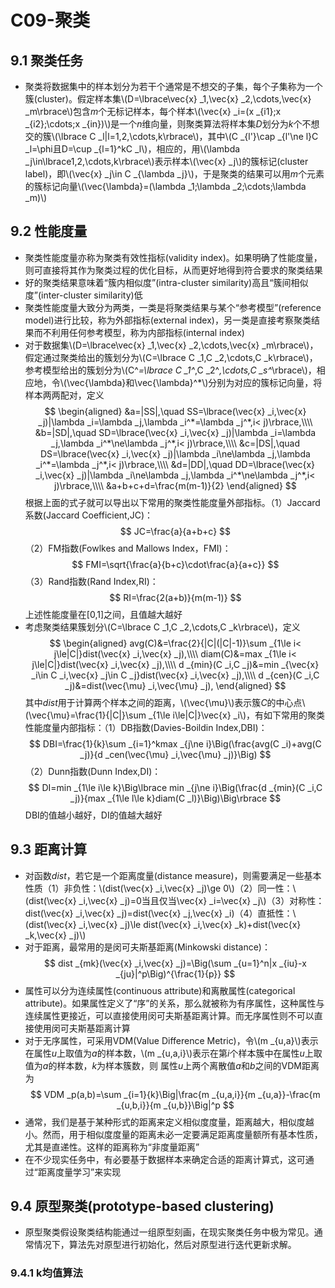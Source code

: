 <script type="text/javascript" src="http://cdn.mathjax.org/mathjax/latest/MathJax.js?config=default"></script>
# C09-聚类
## 9.1 聚类任务
* 聚类将数据集中的样本划分为若干个通常是不想交的子集，每个子集称为一个簇(cluster)。假定样本集\\(D=\lbrace\vec{x} _1,\vec{x} _2,\cdots,\vec{x} _m\rbrace\\)包含*m*个无标记样本，每个样本\\(\vec{x} _i=(x _{i1};x _{i2};\cdots;x _{in})\\)是一个*n*维向量，则聚类算法将样本集*D*划分为*k*个不想交的簇\\(\lbrace C _l|l=1,2,\cdots,k\rbrace\\)，其中\\(C _{l'}\cap _{l'\ne l}C _l=\phi且D=\cup _{l=1}^kC _l\\)，相应的，用\\(\lambda _j\in\lbrace1,2,\cdots,k\rbrace\\)表示样本\\(\vec{x} _j\\)的簇标记(cluster label)，即\\(\vec{x} _j\in C _{\lambda _j}\\)，于是聚类的结果可以用*m*个元素的簇标记向量\\(\vec{\lambda}=(\lambda _1;\lambda _2;\cdots;\lambda _m)\\)
## 9.2 性能度量
* 聚类性能度量亦称为聚类有效性指标(validity index)。如果明确了性能度量，则可直接将其作为聚类过程的优化目标，从而更好地得到符合要求的聚类结果
* 好的聚类结果意味着“簇内相似度”(intra-cluster similarity)高且“簇间相似度”(inter-cluster similarity)低
* 聚类性能度量大致分为两类，一类是将聚类结果与某个“参考模型”(reference model)进行比较，称为外部指标(external index)，另一类是直接考察聚类结果而不利用任何参考模型，称为内部指标(internal index)
* 对于数据集\\(D=\lbrace\vec{x} _1,\vec{x} _2,\cdots,\vec{x} _m\rbrace\\)，假定通过聚类给出的簇划分为\\(C=\lbrace C _1,C _2,\cdots,C _k\rbrace\\)，参考模型给出的簇划分为\\(C^*=\lbrace C _1^*,C _2^*,\cdots,C _s^*\rbrace\\)，相应地，令\\(\vec{\lambda}和\vec{\lambda}^*\\)分别为对应的簇标记向量，将样本两两配对，定义
$$
\begin{aligned}
&a=|SS|,\quad SS=\lbrace(\vec{x} _i,\vec{x} _j)|\lambda _i=\lambda _j,\lambda _i^*=\lambda _j^*,i< j)\rbrace,\\\\
&b=|SD|,\quad SD=\lbrace(\vec{x} _i,\vec{x} _j)|\lambda _i=\lambda _j,\lambda _i^*\ne\lambda _j^*,i< j)\rbrace,\\\\
&c=|DS|,\quad DS=\lbrace(\vec{x} _i,\vec{x} _j)|\lambda _i\ne\lambda _j,\lambda _i^*=\lambda _j^*,i< j)\rbrace,\\\\
&d=|DD|,\quad DD=\lbrace(\vec{x} _i,\vec{x} _j)|\lambda _i\ne\lambda _j,\lambda _i^*\ne\lambda _j^*,i< j)\rbrace,\\\\
&a+b+c+d=\frac{m(m-1)}{2}
\end{aligned}
$$
根据上面的式子就可以导出以下常用的聚类性能度量外部指标。（1）Jaccard系数(Jaccard Coefficient,JC)：
$$
JC=\frac{a}{a+b+c}
$$
（2）FM指数(Fowlkes and Mallows Index，FMI)：
$$
FMI=\sqrt{\frac{a}{b+c}\cdot\frac{a}{a+c}}
$$
（3）Rand指数(Rand Index,RI)：
$$
RI=\frac{2(a+b)}{m(m-1)}
$$
上述性能度量在[0,1]之间，且值越大越好
* 考虑聚类结果簇划分\\(C=\lbrace C _1,C _2,\cdots,C _k\rbrace\\)，定义
$$
\begin{aligned}
avg(C)&=\frac{2}{|C|(|C|-1)}\sum _{1\le i< j\le|C|}dist(\vec{x} _i,\vec{x} _j),\\\\
diam(C)&=max _{1\le i< j\le|C|}dist(\vec{x} _i,\vec{x} _j),\\\\
d _{min}(C _i,C _j)&=min _{\vec{x} _i\in C _i,\vec{x} _j\in C _j}dist(\vec{x} _i,\vec{x} _j),\\\\
d _{cen}(C _i,C _j)&=dist(\vec{\mu} _i,\vec{\mu} _j),
\end{aligned}
$$
其中*dist*用于计算两个样本之间的距离，\\(\vec{\mu}\\)表示簇*C*的中心点\\(\vec{\mu}=\frac{1}{|C|}\sum _{1\le i\le|C|}\vec{x} _i\\)，有如下常用的聚类性能度量内部指标：（1）DB指数(Davies-Boildin Index,DBI)：
$$
DBI=\frac{1}{k}\sum _{i=1}^kmax _{j\ne i}\Big(\frac{avg(C _i)+avg(C _j)}{d _cen(\vec{\mu} _i,\vec{\mu} _j)}\Big)
$$
（2）Dunn指数(Dunn Index,DI)：
$$
DI=min _{1\le i\le k}\Big\lbrace min _{j\ne i}\Big(\frac{d _{min}(C _i,C _j)}{max _{1\le l\le k}diam(C _l)}\Big)\Big\rbrace
$$
DBI的值越小越好，DI的值越大越好
## 9.3 距离计算
* 对函数*dist*，若它是一个距离度量(distance measure)，则需要满足一些基本性质（1）非负性：\\(dist(\vec{x} _i,\vec{x} _j)\ge 0\\)（2）同一性：\\(dist(\vec{x} _i,\vec{x} _j)=0当且仅当\vec{x} _i=\vec{x} _j\\)（3）对称性：dist(\vec{x} _i,\vec{x} _j)=dist(\vec{x} _j,\vec{x} _i)（4）直抵性：\\(dist(\vec{x} _i,\vec{x} _j)\le dist(\vec{x} _i,\vec{x} _k)+dist(\vec{x} _k,\vec{x} _j)\\)
* 对于距离，最常用的是闵可夫斯基距离(Minkowski distance)：
$$
dist _{mk}(\vec{x} _i,\vec{x} _j)=\Big(\sum _{u=1}^n|x _{iu}-x _{ju}|^p\Big)^{\frac{1}{p}}
$$
* 属性可以分为连续属性(continuous attribute)和离散属性(categorical attribute)。如果属性定义了“序”的关系，那么就被称为有序属性，这种属性与连续属性更接近，可以直接使用闵可夫斯基距离计算。而无序属性则不可以直接使用闵可夫斯基距离计算
* 对于无序属性，可采用VDM(Value Difference Metric)，令\\(m _{u,a}\\)表示在属性*u*上取值为*a*的样本数，\\(m _{u,a,i}\\)表示在第*i*个样本簇中在属性*u*上取值为*a*的样本数，*k*为样本簇数，则 属性*u*上两个离散值*a*和*b*之间的VDM距离为
$$
VDM _p(a,b)=\sum _{i=1}{k}\Big|\frac{m _{u,a,i}}{m _{u,a}}-\frac{m _{u,b,i}}{m _{u,b}}\Big|^p
$$
* 通常，我们是基于某种形式的距离来定义相似度度量，距离越大，相似度越小。然而，用于相似度度量的距离未必一定要满足距离度量额所有基本性质，尤其是直递性。这样的距离称为“非度量距离”
* 在不少现实任务中，有必要基于数据样本来确定合适的距离计算式，这可通过“距离度量学习”来实现
## 9.4 原型聚类(prototype-based clustering)
* 原型聚类假设聚类结构能通过一组原型刻画，在现实聚类任务中极为常见。通常情况下，算法先对原型进行初始化，然后对原型进行迭代更新求解。
### 9.4.1 k均值算法
